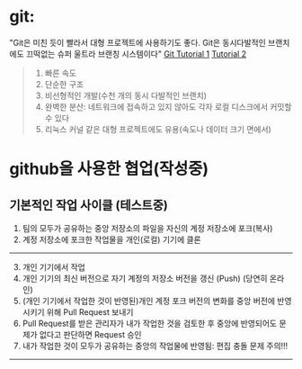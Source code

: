 ﻿# git: 
"Git은 미친 듯이 빨라서 대형 프로젝트에 사용하기도 좋다. Git은 동시다발적인 브랜치에도 끄떡없는 슈퍼 울트라 브랜칭 시스템이다"
[Git Tutorial 1](https://git-scm.com/book/ko/v1/%EC%8B%9C%EC%9E%91%ED%95%98%EA%B8%B0-%EB%B2%84%EC%A0%84-%EA%B4%80%EB%A6%AC%EB%9E%80%3F)
[Tutorial 2](https://backlog.com/git-tutorial/kr/stepup/stepup1_1.html)
> 1. 빠른 속도
> 2. 단순한 구조
> 3. 비선형적인 개발(수천 개의 동시 다발적인 브랜치)
> 4. 완벽한 분산: 네트워크에 접속하고 있지 않아도 각자 로컬 디스크에서 커밋할 수 있다
> 5. 리눅스 커널 같은 대형 프로젝트에도 유용(속도나 데이터 크기 면에서)

# github을 사용한 협업(작성중)
## 기본적인 작업 사이클 (테스트중)
1. 팀의 모두가 공유하는 중앙 저장소의 파일을 자신의 계정 저장소에 포크(복사)
2. 계정 저장소에 포크한 작업물을 개인(로컬) 기기에 클론
_________________________________________________________
3. 개인 기기에서 작업
4. 개인 기기의 최신 버전으로 자기 계정의 저장소 버전을 갱신 (Push) (당연히 온라인)
5. (개인 기기에서 작업한 것이 반영된)개인 계정 포크 버전의 변화를 중앙 버전에 반영시키기 위해 Pull Request 보내기
6. Pull Request를 받은 관리자가 내가 작업한 것을 검토한 후 중앙에 반영되어도 문제가 없다고 판단하면 Request 승인
7. 내가 작업한 것이 모두가 공유하는 중앙의 작업물에 반영됨: 편집 충돌 문제 주의!!! 
_________________________________________________________


